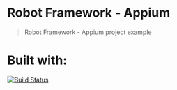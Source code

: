 # Robot Framework - Appium
> Robot Framework - Appium project example

# Built with:
[![Build Status](https://travis-ci.org/depapp/robotframeworkAppium.svg?branch=master)](https://travis-ci.org/depapp/robotframeworkAppium)
